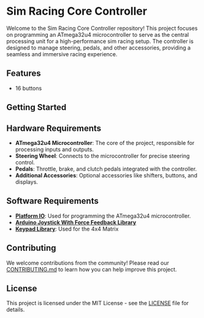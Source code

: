 # Sim Racing Core Controller

Welcome to the Sim Racing Core Controller repository! This project focuses on programming an ATmega32u4 microcontroller to serve as the central processing unit for a high-performance sim racing setup. The controller is designed to manage steering, pedals, and other accessories, providing a seamless and immersive racing experience.

## Features

- 16 buttons



## Getting Started



## Hardware Requirements

- **ATmega32u4 Microcontroller**: The core of the project, responsible for processing inputs and outputs.
- **Steering Wheel**: Connects to the microcontroller for precise steering control.
- **Pedals**: Throttle, brake, and clutch pedals integrated with the controller.
- **Additional Accessories**: Optional accessories like shifters, buttons, and displays.

## Software Requirements

- [**Platform IO**](https://platformio.org/install/ide?install=vscode): Used for programming the ATmega32u4 microcontroller.
- [**Arduino Joystick With Force Feedback Library**](https://github.com/YukMingLaw/ArduinoJoystickWithFFBLibrary.git)
- [**Keypad Library**](https://github.com/Chris--A/Keypad.git): Used for the 4x4 Matrix

## Contributing

We welcome contributions from the community! Please read our [CONTRIBUTING.md](CONTRIBUTING.md) to learn how you can help improve this project.

## License

This project is licensed under the MIT License - see the [LICENSE](LICENSE) file for details.
